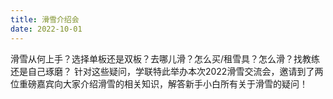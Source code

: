 ```yaml
---
title: 滑雪介绍会
date: 2022-10-01
---
```


滑雪从何上手？选择单板还是双板？去哪儿滑？怎么买/租雪具？怎么滑？找教练还是自己琢磨？
针对这些疑问，学联特此举办本次2022滑雪交流会，邀请到了两位重磅嘉宾向大家介绍滑雪的相关知识，解答新手小白所有关于滑雪的疑问！
